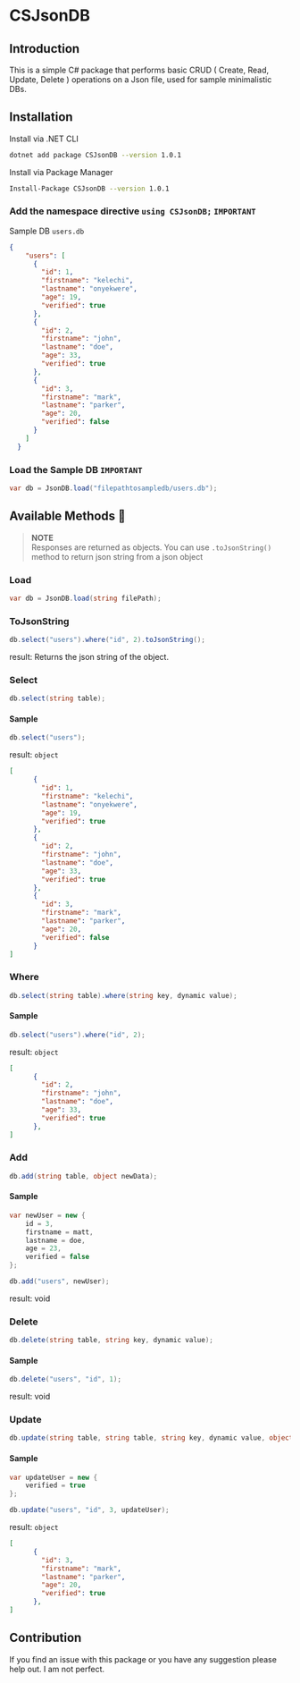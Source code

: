 # CSJsonDB
## Introduction

This is a simple C# package that performs basic CRUD ( Create, Read, Update, Delete ) operations on a Json file, used for sample minimalistic DBs.

## Installation

Install via .NET CLI

```bash
dotnet add package CSJsonDB --version 1.0.1
```
Install via Package Manager

```bash
Install-Package CSJsonDB --version 1.0.1
```

### Add the namespace directive `using CSJsonDB;`  `IMPORTANT`

Sample DB `users.db`

```json
{
    "users": [
      {
        "id": 1,
        "firstname": "kelechi",
        "lastname": "onyekwere",
        "age": 19,
        "verified": true
      },
      {
        "id": 2,
        "firstname": "john",
        "lastname": "doe",
        "age": 33,
        "verified": true
      },
      {
        "id": 3,
        "firstname": "mark",
        "lastname": "parker",
        "age": 20,
        "verified": false
      }
    ]
  }
  ```

### Load the Sample DB `IMPORTANT`

```c#
var db = JsonDB.load("filepathtosampledb/users.db");
```

## Available Methods 🧨

>**NOTE**</br>
>Responses are returned as objects. You can use `.toJsonString()` method to return json string from a json object

### Load

```c#
var db = JsonDB.load(string filePath);
```


### ToJsonString

```c#
db.select("users").where("id", 2).toJsonString();
```
result: Returns the json string of the object.

### Select

```c#
db.select(string table);
```

#### Sample 
```c#
db.select("users");
```
result: `object`
```json
[
      {
        "id": 1,
        "firstname": "kelechi",
        "lastname": "onyekwere",
        "age": 19,
        "verified": true
      },
      {
        "id": 2,
        "firstname": "john",
        "lastname": "doe",
        "age": 33,
        "verified": true
      },
      {
        "id": 3,
        "firstname": "mark",
        "lastname": "parker",
        "age": 20,
        "verified": false
      }
]
```

### Where
```c#
db.select(string table).where(string key, dynamic value);
```
#### Sample
```c#
db.select("users").where("id", 2);
```
result: `object`
```json
[
      {
        "id": 2,
        "firstname": "john",
        "lastname": "doe",
        "age": 33,
        "verified": true
      },
]
```

### Add
```c#
db.add(string table, object newData);
```
#### Sample
```c#
var newUser = new {
    id = 3,
    firstname = matt,
    lastname = doe,
    age = 23,
    verified = false
};

db.add("users", newUser);
```
result: void

### Delete
```c#
db.delete(string table, string key, dynamic value);
```
#### Sample
```c#
db.delete("users", "id", 1);
```
result: void

### Update
```c#
db.update(string table, string table, string key, dynamic value, object newData);
```
#### Sample
```c#
var updateUser = new {
    verified = true
};

db.update("users", "id", 3, updateUser);
```
result: `object`
```json
[
      {
        "id": 3,
        "firstname": "mark",
        "lastname": "parker",
        "age": 20,
        "verified": true
      },
]
```


## Contribution

If you find an issue with this package or you have any suggestion please help out. I am not perfect.
